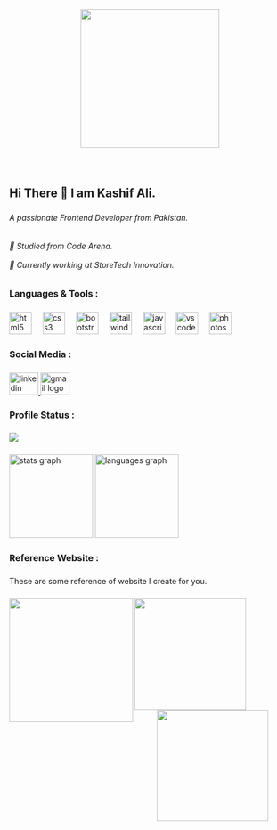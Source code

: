 <div align="center">
  <img height="249" src="https://cdn.dribbble.com/users/2131993/screenshots/4948736/thoughtworks-gif_dribbble.gif"  />
</div>

###

<br clear="both">

<h2 align="left">Hi There 👋 I am Kashif Ali.</h2>

###

<h6 align="left">A passionate Frontend Developer from Pakistan.<br><br><br>🏫 Studied from Code Arena.<br><br>🏢 Currently working at StoreTech Innovation.</h6>

###

<h3 align="left">Languages & Tools :</h3>

###

<div align="left">
  <img src="https://cdn.jsdelivr.net/gh/devicons/devicon/icons/html5/html5-original.svg" height="40" alt="html5 logo"  />
  <img width="12" />
  <img src="https://cdn.jsdelivr.net/gh/devicons/devicon/icons/css3/css3-original.svg" height="40" alt="css3 logo"  />
  <img width="12" />
  <img src="https://cdn.jsdelivr.net/gh/devicons/devicon/icons/bootstrap/bootstrap-original.svg" height="40" alt="bootstrap logo"  />
  <img width="12" />
  <img src="https://cdn.jsdelivr.net/gh/devicons/devicon/icons/tailwindcss/tailwindcss-original-wordmark.svg" height="40" alt="tailwindcss logo"  />
  <img width="12" />
  <img src="https://cdn.jsdelivr.net/gh/devicons/devicon/icons/javascript/javascript-original.svg" height="40" alt="javascript logo"  />
  <img width="12" />
  <img src="https://cdn.jsdelivr.net/gh/devicons/devicon/icons/vscode/vscode-original.svg" height="40" alt="vscode logo"  />
  <img width="12" />
  <img src="https://cdn.jsdelivr.net/gh/devicons/devicon/icons/photoshop/photoshop-plain.svg" height="40" alt="photoshop logo"  />
</div>

###

<h3 align="left">Social Media :</h3>

###

<div align="left">
  <a href="http://www.linkedin.com/in/kashif-alyy-803419309" target="_blank">
    <img src="https://raw.githubusercontent.com/maurodesouza/profile-readme-generator/master/src/assets/icons/social/linkedin/default.svg" width="52" height="40" alt="linkedin logo"  />
  </a>
  <a href="alyyk82@gmail.com" target="_blank">
    <img src="https://raw.githubusercontent.com/maurodesouza/profile-readme-generator/master/src/assets/icons/social/gmail/default.svg" width="52" height="40" alt="gmail logo"  />
  </a>
</div>

###

<h3 align="left">Profile Status :</h3>

###

<div align="left">
  <img src="https://visitor-badge.laobi.icu/badge?page_id=kashifalii.kashifalii&left_color=grey&right_color=chocolate&left_text=Visitors"  />
</div>

###

<div align="left">
  <img src="https://github-readme-stats.vercel.app/api?username=kashifalii&hide_title=false&hide_rank=false&show_icons=true&include_all_commits=true&count_private=true&disable_animations=false&theme=dracula&locale=en&hide_border=false&order=1" height="150" alt="stats graph"  />
  <img src="https://github-readme-stats.vercel.app/api/top-langs?username=kashifalii&locale=en&hide_title=false&layout=compact&card_width=320&langs_count=5&theme=dracula&hide_border=false&order=2" height="150" alt="languages graph"  />
</div>

###

<h3 align="left">Reference Website :</h3>

###

<p align="left">These are some reference of website I create for you.</p>

###

<img align="left" height="222" src="https://i.pinimg.com/originals/26/5a/26/265a269f669cb0868771260b88279d31.gif"  />

###

<img align="left" height="200" src="https://media.smallbiztrends.com/2021/08/elementor-templates-for-your-website.png"  />

###

<div align="center">
  <img height="200" src="https://brandpoets.com/wp-content/uploads/2021/06/Inspira-Website-Mockup.gif"  />
</div>

###
